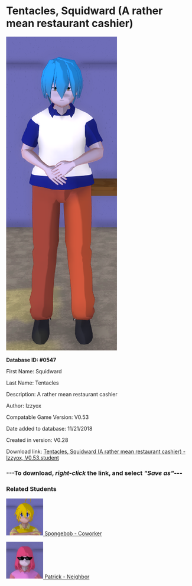 # Tentacles, Squidward (A rather mean restaurant cashier)

<img src="../../Files/Images/Tentacles, Squidward (A rather mean restaurant cashier).png" title="Tentacles, Squidward (A rather mean restaurant cashier) - Izzyox, V0.53">

**Database ID: #0547**

First Name: Squidward

Last Name: Tentacles

Description: A rather mean restaurant cashier

Author: Izzyox

Compatable Game Version: V0.53

Date added to database: 11/21/2018

Created in version: V0.28

Download link: <a href="https://raw.githubusercontent.com/Arbiter1223/Daigaku-Gurashi-Custom-Students/master/Files/Student%20Files/Tentacles%2C%20Squidward%20(A%20rather%20mean%20restaurant%20cashier)%20-%20Izzyox%2C%20V0.53.student">Tentacles, Squidward (A rather mean restaurant cashier) - Izzyox, V0.53.student</a>

### ---**To download, _right-click_ the link, and select _"Save as"_**---

### Related Students

<a href="Squarepants, Spongebob (An opptimistic but somewhat annoying guy).md"><img src="../../Files/Thumbs/Squarepants, Spongebob (An opptimistic but somewhat annoying guy).png" height="100" width="100" title="Squarepants, Spongebob (An opptimistic but somewhat annoying guy) - Izzyox, V0.53"></a><a href="Squarepants, Spongebob (An opptimistic but somewhat annoying guy).md"> Spongebob - Coworker</a>

<a href="Star, Patrick (Spongebob's idiotic best friend).md"><img src="../../Files/Thumbs/Star, Patrick (Spongebob's idiotic best friend).png" height="100" width="100" title="Star, Patrick (Spongebob's idiotic best friend) - Izzyox, V0.53"></a><a href="Star, Patrick (Spongebob's idiotic best friend).md"> Patrick - Neighbor</a>


